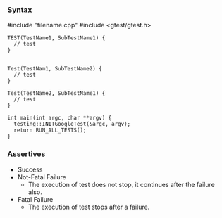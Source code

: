 ### Syntax

#include "filename.cpp"
#include <gtest/gtest.h>

```
TEST(TestName1, SubTestName1) { 
  // test  
}


Test(TestNam1, SubTestName2) {
  // test 
}

Test(TestName2, SubTestName1) {
  // test
}

int main(int argc, char **argv) {
  testing::INITGoogleTest(&argc, argv);
  return RUN_ALL_TESTS();
}
```

### Assertives

* Success
* Not-Fatal Failure
  * The execution of test does not stop, it continues after the failure also.
* Fatal Failure
  * The execution of test stops after a failure.



